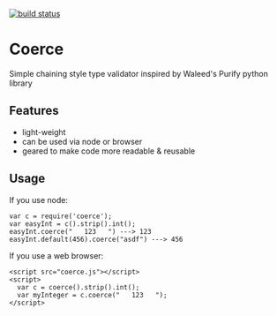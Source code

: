 [![build status](https://secure.travis-ci.org/deanmao/coerce.png)](http://travis-ci.org/deanmao/coerce)
# Coerce

  Simple chaining style type validator inspired by Waleed's Purify
python library

## Features

  - light-weight
  - can be used via node or browser
  - geared to make code more readable & reusable

## Usage

  If you use node:

    var c = require('coerce');
    var easyInt = c().strip().int();
    easyInt.coerce("   123   ") ---> 123
    easyInt.default(456).coerce("asdf") ---> 456

  If you use a web browser:

    <script src="coerce.js"></script>
    <script>
      var c = coerce().strip().int();
      var myInteger = c.coerce("   123   ");
    </script>
